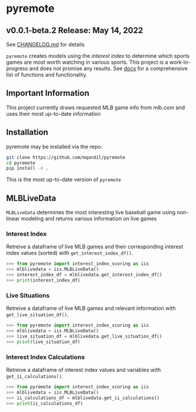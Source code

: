 # pyremote
## v0.0.1-beta.2 Release: May 14, 2022
See [CHANGELOG.md](CHANGELOG.md) for details

`pyremote` creates models using the *interest index* to determine which sports games are most worth watching in various sports. This project is a work-in-progress and does not promise any results. See [docs](docs) for a comprehensive list of functions and functionality. 

## Important Information

This project currently draws requested MLB game info from mlb.com and uses their most up-to-date information

## Installation
pyremote may be installed via the repo:
```bash
git clone https://github.com/mqandil/pyremote
cd pyremote
pip install -e .
```
This is the most up-to-date version of `pyremote`

## MLBLiveData
`MLBLiveData` determines the most interesting live baseball game using non-linear modeling and returns various information on live games

### Interest Index
Retreive a dataframe of live MLB games and their corresponding interest index values (sorted) with `get_interest_index_df()`. 
```python
>>> from pyremote import interest_index_scoring as iis
>>> mlblivedata = iis.MLBLiveData()
>>> interest_index_df = mlblivedata.get_interest_index_df()
>>> print(interest_index_df)
```

### Live Situations
Retreive a dataframe of live MLB games and relevant information with `get_live_situation_df()`.
```python
>>> from pyremote import interest_index_scoring as iis
>>> mlblivedata = iis.MLBLiveData()
>>> live_situation_df = mlblivedata.get_live_situation_df()
>>> print(live_situation_df)
```
### Interest Index Calculations
Retreive a dataframe of interest index values and variables with `get_ii_calculations()`.
```python
>>> from pyremote import interest_index_scoring as iis
>>> mlblivedata = iis.MLBLiveData()
>>> ii_calculations_df = mlblivedata.get_ii_calculations()
>>> print(ii_calculations_df)
```
